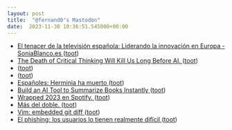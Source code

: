 ```yaml
---
layout: post
title:  "@fernand0's Mastodon"
date:  2023-11-30 10:36:51.545000+00:00
---
```

*  [El tenacer de la televisión española: Liderando la innovación en Europa - SoniaBlanco.es ](https://soniablanco.es/2023/11/lelevision-espanola-gigante-europa) ([toot](https://mastodon.social/@fernand0/111499058318111642))
*  [The Death of Critical Thinking Will Kill Us Long Before AI.  ](https://joanwestenberg.medium.com/the-death-of-critical-thinking-will-kill-us-long-before-ai-781fdd23cc7c) ([toot](https://mastodon.social/@fernand0/111498878924280646))
*  [ ](https://tuiter.rocks/@josemorauca) ([toot](https://mastodon.social/@fernand0/111498619079072348))
*  [ ](https://todon.eu/@aurochs) ([toot](https://mastodon.social/@fernand0/111498618691188874))
*  [Españoles: Herminia ha muerto ](https://mastodon.social/@fernand0/111498512631180183) ([toot](https://mastodon.social/@fernand0/111498512631180183))
*  [Build an AI Tool to Summarize Books Instantly  ](https://levelup.gitconnected.com/build-an-ai-tool-to-summarize-books-instantly-828680c1ceb4) ([toot](https://mastodon.social/@fernand0/111497187165770264))
*  [Wrapped 2023 en Spotify.  ](https://mastodon.social/@fernand0/111496150055925697) ([toot](https://mastodon.social/@fernand0/111496150055925697))
*  [Más del doble. ](https://avecesunafoto.wordpress.com/2023/11/29/mas-del-doble) ([toot](https://mastodon.social/@fernand0/111495245569228272))
*  [Vim: embedded git diff ](https://oscarmlage.com/posts/vim-embedded-git-diff) ([toot](https://mastodon.social/@fernand0/111495227179593559))
*  [El phishing: los usuarios lo tienen realmente difícil ](https://fernand0.github.io//las-urls-y-el-phishing) ([toot](https://mastodon.social/@fernand0/111495218429200967))
